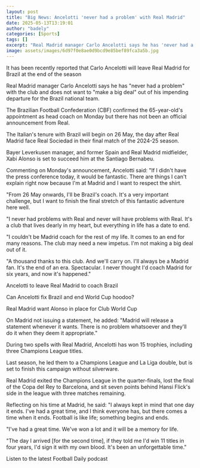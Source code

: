 ```yaml
---
layout: post
title: "Big News: Ancelotti 'never had a problem' with Real Madrid"
date: 2025-05-13T13:19:01
author: "badely"
categories: [Sports]
tags: []
excerpt: "Real Madrid manager Carlo Ancelotti says he has 'never had a problem' with the club and does not want to 'make a big deal' out of his impending depart"
image: assets/images/6d97f0e8ae0d9bcd9e85bef89fca3a5b.jpg
---
```


It has been recently reported that Carlo Ancelotti will leave Real Madrid for Brazil at the end of the season

Real Madrid manager Carlo Ancelotti says he has "never had a problem" with the club and does not want to "make a big deal" out of his impending departure for the Brazil national team.

The Brazilian Football Confederation (CBF) confirmed the 65-year-old's appointment as head coach on Monday but there has not been an official announcement from Real.

The Italian's tenure with Brazil will begin on 26 May, the day after Real Madrid face Real Sociedad in their final match of the 2024-25 season.

Bayer Leverkusen manager, and former Spain and Real Madrid midfielder, Xabi Alonso is set to succeed him at the Santiago Bernabeu.

Commenting on Monday's announcement, Ancelotti said: "If I didn't have the press conference today, it would be fantastic. There are things I can't explain right now because I'm at Madrid and I want to respect the shirt.

"From 26 May onwards, I'll be Brazil's coach. It's a very important challenge, but I want to finish the final stretch of this fantastic adventure here well.

"I never had problems with Real and never will have problems with Real. It's a club that lives dearly in my heart, but everything in life has a date to end.

"I couldn't be Madrid coach for the rest of my life. It comes to an end for many reasons. The club may need a new impetus. I'm not making a big deal out of it.

"A thousand thanks to this club. And we'll carry on. I'll always be a Madrid fan. It's the end of an era. Spectacular. I never thought I'd coach Madrid for six years, and now it's happened."

Ancelotti to leave Real Madrid to coach Brazil

Can Ancelotti fix Brazil and end World Cup hoodoo?

Real Madrid want Alonso in place for Club World Cup

On Madrid not issuing a statement, he added: "Madrid will release a statement whenever it wants. There is no problem whatsoever and they'll do it when they deem it appropriate."

During two spells with Real Madrid, Ancelotti has won 15 trophies, including three Champions League titles.

Last season, he led them to a Champions League and La Liga double, but is set to finish this campaign without silverware. 

Real Madrid exited the Champions League in the quarter-finals, lost the final of the Copa del Rey to Barcelona, and sit seven points behind Hansi Flick's side in the league with three matches remaining.

Reflecting on his time at Madrid, he said: "I always kept in mind that one day it ends. I've had a great time, and I think everyone has, but there comes a time when it ends. Football is like life; something begins and ends.

"I've had a great time. We've won a lot and it will be a memory for life.

"The day I arrived [for the second time], if they told me I'd win 11 titles in four years, I'd sign it with my own blood. It's been an unforgettable time."

Listen to the latest Football Daily podcast


